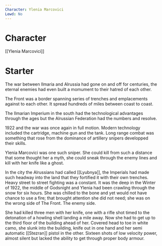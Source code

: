 ```yaml
---
Character: Ylenia Marcovici
Lewd: No
---
```

# Character
[[Ylenia Marcovici]]

# Starter
The war between Ilmaria and Alrussia had gone on and off for centuries, the eternal enemies had even built a momument to their hatred of each other. 

The Front was a border spanning series of trenches and emplacements against to each other. It spread hundreds of miles between coast to coast.

The Ilmarian Imperium in the south had the technological advantages through the ages but the Alrussian Federation had the numbers and resolve.

1922 and the war was once again in full motion. Modern technology  included the cartridge, machine gun and the tank. Long range combat was something that rose from the dominance of artillery snipers developped their skills.

Ylenia Marcovici was one such sniper. She could kill from such a distance that some thought her a myth, she could sneak through the enemy lines and kill with her knife like a ghost.

In the city the Alrussians had called [[Lyubnya]], the Imperials had made such headway into the land that they fortified it with their own trenches. Heavy street to street fighting was a constant. It was the deep in the Winter of 1922, the middle of Godsnight and Ylenia had been crawling through the snow for six hours. She was chilled to the bone and yet would not have chance to use a fire; that brought attention she did not need; she was on the wrong side of The Front. The enemy side.

She had killed three men with her knife, one with a rifle shot timed to the detonation of a howling shell landing a mile away. Now she had to get up to the third floor of the building ahead of her. Covered head to toe in white camo, she slunk into the building, knife out in one hand and her semi automatic [[Stezran]] pistol in the other. Sixteen shots of low velocity power, almost silent but lacked the ability to get through proper body armour.
